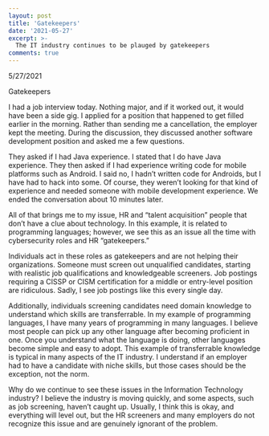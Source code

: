 ```yaml
---
layout: post
title: 'Gatekeepers'
date: '2021-05-27'
excerpt: >-
  The IT industry continues to be plauged by gatekeepers
comments: true
---
```

5/27/2021

Gatekeepers

I had a job interview today.  Nothing major, and if it worked out, it would have been a side gig.  I applied for a position that happened to get filled earlier in the morning.  Rather than sending me a cancellation, the employer kept the meeting.  During the discussion, they discussed another software development position and asked me a few questions.

They asked if I had Java experience.  I stated that I do have Java experience.  They then asked if I had experience writing code for mobile platforms such as Android.  I said no, I hadn’t written code for Androids, but I have had to hack into some.  Of course, they weren’t looking for that kind of experience and needed someone with mobile development experience.  We ended the conversation about 10 minutes later.

All of that brings me to my issue, HR and “talent acquisition” people that don’t have a clue about technology.  In this example, it is related to programming languages; however, we see this as an issue all the time with cybersecurity roles and HR “gatekeepers.”  

Individuals act in these roles as gatekeepers and are not helping their organizations.  Someone must screen out unqualified candidates, starting with realistic job qualifications and knowledgeable screeners.  Job postings requiring a CISSP or CISM certification for a middle or entry-level position are ridiculous.  Sadly, I see job postings like this every single day.

Additionally, individuals screening candidates need domain knowledge to understand which skills are transferrable.  In my example of programming languages, I have many years of programming in many languages.  I believe most people can pick up any other language after becoming proficient in one.  Once you understand what the language is doing, other languages become simple and easy to adopt.  This example of transferrable knowledge is typical in many aspects of the IT industry.  I understand if an employer had to have a candidate with niche skills, but those cases should be the exception, not the norm.

Why do we continue to see these issues in the Information Technology industry?  I believe the industry is moving quickly, and some aspects, such as job screening, haven’t caught up. Usually, I think this is okay, and everything will level out, but the HR screeners and many employers do not recognize this issue and are genuinely ignorant of the problem.

